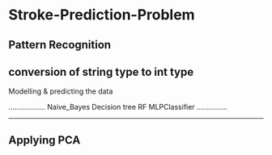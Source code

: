 # Stroke-Prediction-Problem
Pattern Recognition
-----------------------------------
conversion of string type to int type
------------------------------------
Modelling & predicting the data


..................
Naive_Bayes
Decision tree
RF
 MLPClassifier
 ...............
 
 -----------------------
 Applying PCA
 ---------------------
